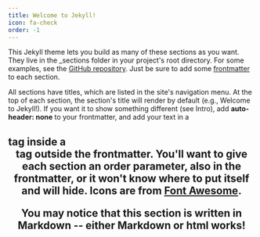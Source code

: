 ```yaml
---
title: Welcome to Jekyll!
icon: fa-check
order: -1
---
```


This Jekyll theme lets you build as many of these sections as you want. They live in the _sections folder in your project's root directory. For some examples, see the [GitHub repository](https://github.com/chrisbobbe/jekyll-theme-prologue). Just be sure to add some [frontmatter](https://jekyllrb.com/docs/frontmatter/) to each section.

All sections have titles, which are listed in the site's navigation menu. At the top of each section, the section's title will render by default (e.g., Welcome to Jekyll!). If you want it to show something different (see Intro), add **auto-header: none** to your frontmatter, and add your text in a <h2> tag inside a <header> tag outside the frontmatter. You'll want to give each section an **order** parameter, also in the frontmatter, or it won't know where to put itself and will hide. Icons are from [Font Awesome](http://fontawesome.io/icons/).

You may notice that this section is written in Markdown -- either Markdown or html works!
